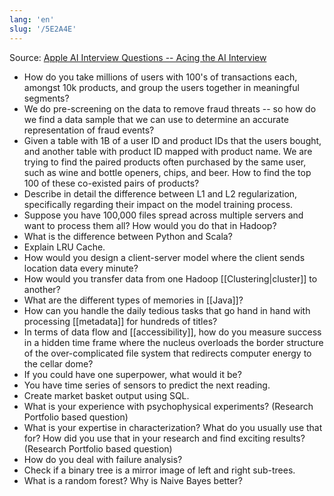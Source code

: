 ```yaml
---
lang: 'en'
slug: '/5E2A4E'
---
```


Source: [Apple AI Interview Questions -- Acing the AI Interview](https://medium.com/acing-ai/apple-ai-interview-questions-acing-the-ai-interview-803a65b0e795)

- How do you take millions of users with 100's of transactions each, amongst 10k products, and group the users together in meaningful segments?
- We do pre-screening on the data to remove fraud threats -- so how do we find a data sample that we can use to determine an accurate representation of fraud events?
- Given a table with 1B of a user ID and product IDs that the users bought, and another table with product ID mapped with product name. We are trying to find the paired products often purchased by the same user, such as wine and bottle openers, chips, and beer. How to find the top 100 of these co-existed pairs of products?
- Describe in detail the difference between L1 and L2 regularization, specifically regarding their impact on the model training process.
- Suppose you have 100,000 files spread across multiple servers and want to process them all? How would you do that in Hadoop?
- What is the difference between Python and Scala?
- Explain LRU Cache.
- How would you design a client-server model where the client sends location data every minute?
- How would you transfer data from one Hadoop [[Clustering|cluster]] to another?
- What are the different types of memories in [[Java]]?
- How can you handle the daily tedious tasks that go hand in hand with processing [[metadata]] for hundreds of titles?
- In terms of data flow and [[accessibility]], how do you measure success in a hidden time frame where the nucleus overloads the border structure of the over-complicated file system that redirects computer energy to the cellar dome?
- If you could have one superpower, what would it be?
- You have time series of sensors to predict the next reading.
- Create market basket output using SQL.
- What is your experience with psychophysical experiments? (Research Portfolio based question)
- What is your expertise in characterization? What do you usually use that for? How did you use that in your research and find exciting results? (Research Portfolio based question)
- How do you deal with failure analysis?
- Check if a binary tree is a mirror image of left and right sub-trees.
- What is a random forest? Why is Naive Bayes better?
